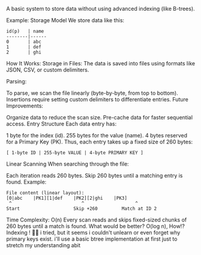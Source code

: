 A basic system to store data without using advanced indexing (like B-trees).

Example: Storage Model
We store data like this:

```
id(p)   | name
--------|------
0       | abc
1       | def
2       | ghi
```

How It Works:
Storage in Files:
The data is saved into files using formats like JSON, CSV, or custom delimiters.

Parsing:

To parse, we scan the file linearly (byte-by-byte, from top to bottom).
Insertions require setting custom delimiters to differentiate entries.
Future Improvements:

Organize data to reduce the scan size.
Pre-cache data for faster sequential access.
Entry Structure
Each data entry has:

1 byte for the index (id).
255 bytes for the value (name).
4 bytes reserved for a Primary Key (PK).
Thus, each entry takes up a fixed size of 260 bytes:

```
[ 1-byte ID | 255-byte VALUE | 4-byte PRIMARY KEY ]
```

Linear Scanning
When searching through the file:

Each iteration reads 260 bytes.
Skip 260 bytes until a matching entry is found.
Example:

```
File content (linear layout):
[0|abc    |PK1][1|def    |PK2][2|ghi    |PK3]
 ^                          ^                   ^
Start                    Skip +260         Match at ID 2
```

Time Complexity: O(n)
Every scan reads and skips fixed-sized chunks of 260 bytes until a match is found.
What would be better?
O(log n), How!? Indexing ! 🎉🥳 i tried, but it seems i couldn't unlearn or even forget why primary keys exist. i'll use a basic btree implementation at first just to stretch my understanding abit